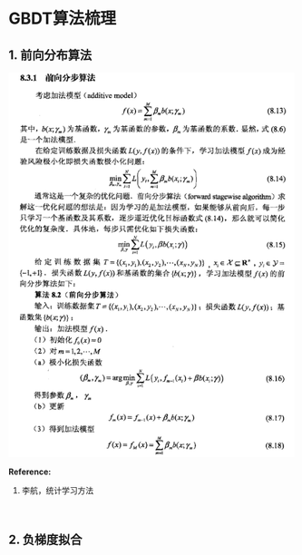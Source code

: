 # GBDT算法梳理

## 1. 前向分布算法
![](https://github.com/Drizzle-Zhang/practice/blob/master/ensemble_learning/Supp_Task2/FSA1.png)


**Reference:**<br>
1. 李航，统计学习方法<br>
<br>


## 2. 负梯度拟合











